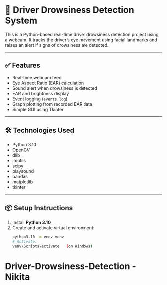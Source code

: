 # 🚗 Driver Drowsiness Detection System

This is a Python-based real-time driver drowsiness detection project using a webcam. It tracks the driver’s eye movement using facial landmarks and raises an alert if signs of drowsiness are detected.

---

## ✅ Features

- Real-time webcam feed
- Eye Aspect Ratio (EAR) calculation
- Sound alert when drowsiness is detected
- EAR and brightness display
- Event logging (`events.log`)
- Graph plotting from recorded EAR data
- Simple GUI using Tkinter

---

## 🛠️ Technologies Used

- Python 3.10
- OpenCV
- dlib
- imutils
- scipy
- playsound
- pandas
- matplotlib
- tkinter

---

## 📦 Setup Instructions

1. Install **Python 3.10**
2. Create and activate virtual environment:
   ```bash
   python3.10 -m venv venv
   # Activate:
   venv\Scripts\activate   (on Windows)
   
# Driver-Drowsiness-Detection - Nikita
